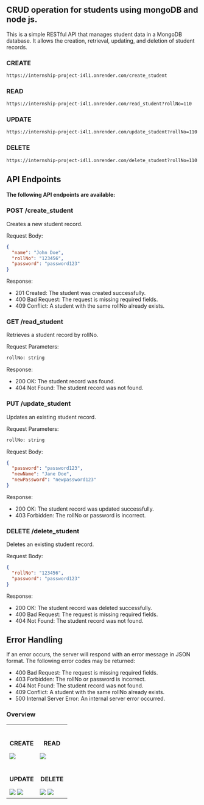 ## CRUD operation for students using mongoDB and node js.

This is a simple RESTful API that manages student data in a MongoDB database. It allows the creation, retrieval, updating, and deletion of student records.

### CREATE

```bash
https://internship-project-i4l1.onrender.com/create_student
```

### READ

```bash
https://internship-project-i4l1.onrender.com/read_student?rollNo=110
```

### UPDATE

```bash
https://internship-project-i4l1.onrender.com/update_student?rollNo=110
```

### DELETE

```bash
https://internship-project-i4l1.onrender.com/delete_student?rollNo=110
```

## API Endpoints

#### The following API endpoints are available:

### POST /create_student

Creates a new student record.

Request Body:

```json
{
  "name": "John Doe",
  "rollNo": "123456",
  "password": "password123"
}

```

Response:

* 201 Created: The student was created successfully.
* 400 Bad Request: The request is missing required fields.
* 409 Conflict: A student with the same rollNo already exists.


### GET /read_student

Retrieves a student record by rollNo.

Request Parameters:

```bash
rollNo: string
```

Response:

* 200 OK: The student record was found.
* 404 Not Found: The student record was not found.

### PUT /update_student

Updates an existing student record.

Request Parameters:

```bash
rollNo: string
```

Request Body:

```json
{
  "password": "password123",
  "newName": "Jane Doe",
  "newPassword": "newpassword123"
}
```

Response:

* 200 OK: The student record was updated successfully.
* 403 Forbidden: The rollNo or password is incorrect.


### DELETE /delete_student

Deletes an existing student record.

Request Body:

```json
{
  "rollNo": "123456",
  "password": "password123"
}

```

Response:

* 200 OK: The student record was deleted successfully.
* 400 Bad Request: The request is missing required fields.
* 404 Not Found: The student record was not found.

## Error Handling

If an error occurs, the server will respond with an error message in JSON format. The following error codes may be returned:

* 400 Bad Request: The request is missing required fields.
* 403 Forbidden: The rollNo or password is incorrect.
* 404 Not Found: The student record was not found.
* 409 Conflict: A student with the same rollNo already exists.
* 500 Internal Server Error: An internal server error occurred.

### Overview

<table width="100%"> 
<tr>
<td width="50%">      
&nbsp; 
<br>
<p align="center">
  <b>CREATE</b>
</p>
<img src="https://user-images.githubusercontent.com/95087498/230554983-ec84a76d-6b99-4c41-8b33-4e932a9b6b22.png">
</td> 
<td width="50%">
<br>
<p align="center">
  <b>READ</b>
</p>
<img src="https://user-images.githubusercontent.com/95087498/230555237-da00528a-5074-48da-b176-42dcc7ada6c4.png">
</td>
</tr>
<tr>
<td width="50%">
<br>
<p align="center">
  <b>UPDATE</b>
</p>
<img src="https://user-images.githubusercontent.com/95087498/230555430-a7319e3a-4514-4562-971a-3d6a3df7bb37.png">
<img src="https://user-images.githubusercontent.com/95087498/230555551-ef4e77d0-4570-40f4-8eff-85c002d506f7.png">
</td>
<td width="50%">
<br>
<p align="center">
  <b>DELETE</b>
</p>
<img src="https://user-images.githubusercontent.com/95087498/230555978-7e6d9af0-da3d-4f0e-9f85-aa980bb61cba.png">
<img src="https://user-images.githubusercontent.com/95087498/230556124-277d03c2-3bce-49cb-ada8-8a5ec8573a39.png">
</td>
</tr>
</table>
